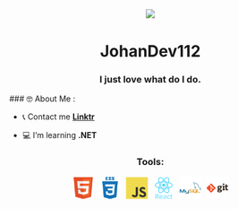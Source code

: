 <div align="center">
  <img src="https://media.giphy.com/media/scZPhLqaVOM1qG4lT9/giphy.gif" width="200" />
   <h1 align="center">JohanDev112</h1>
    <h3 align="center">I just love what do I do.</h3>
</div>
### 🤓 About Me :

- 📞 Contact me **[Linktr](https://linktr.ee/johangonzalez)**

- 💻 I’m learning **.NET**

<div align="center">
    <h3>Tools:</h3>
    <div>
        <img src="https://github.com/devicons/devicon/blob/master/icons/html5/html5-original.svg" title="HTML5" alt="HTML" width="40" height="40"/>&nbsp;
        <img src="https://github.com/devicons/devicon/blob/master/icons/css3/css3-plain-wordmark.svg"  title="CSS3" alt="CSS" width="40" height="40"/>&nbsp;
        <img src="https://github.com/devicons/devicon/blob/master/icons/javascript/javascript-original.svg" title="JavaScript" alt="JavaScript" width="40" height="40"/>&nbsp;
        <img src="https://github.com/devicons/devicon/blob/master/icons/react/react-original-wordmark.svg" title="React" alt="React" width="40" height="40"/>&nbsp;
        <img src="https://github.com/devicons/devicon/blob/master/icons/mysql/mysql-original-wordmark.svg" title="MySQL"  alt="MySQL" width="40" height="40"/>&nbsp;
        <img src="https://github.com/devicons/devicon/blob/master/icons/git/git-original-wordmark.svg" title="Git" **alt="Git" width="40" height="40"/>
      </div>
</div>
